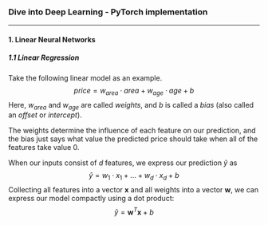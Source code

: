 ### Dive into Deep Learning - PyTorch implementation

------

#### 1. Linear Neural Networks

##### 1.1 Linear Regression

Take the following linear model as an example.
$$
price=w_{area}\cdot area+w_{age}\cdot age+b\tag{1.1.1}
$$
Here, $w_{area}$ and $w_{age}$ are called *weights*, and *b* is called a *bias* (also called an *offset* or *intercept*).

The weights determine the influence of each feature on our prediction, and the bias just says what value the predicted price should take when all of the features take value 0.

When our inputs consist of *d* features, we express our prediction $\hat{y}$ as
$$
\hat{y}=w_1\cdot x_1+...+w_d\cdot x_d+b\tag{1.1.2}
$$
Collecting all features into a vector $\mathbf{x}$ and all weights into a vector $\mathbf{w}$, we can express our model compactly using a dot product:
$$
\hat{y}=\mathbf{w}^{T}\mathbf{x}+b\tag{1.1.3}
$$
